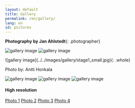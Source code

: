 ```yaml
---
layout: default
title: Gallery
permalink: /en/gallery/
lang: en
id: pictures
---
```


__Photography by Jan Ahlstedt__{: .photographer}


<div class="row gal" markdown="1">

![gallery image](../../images/gallery/color1_small.jpg)
![gallery image](../../images/gallery/color2_small.jpg)

<div class="captionbox"  markdown="1">
![gallery image](../../images/gallery/stage1_small.jpg){: .whole}
<p class="caption">Photo by: Antti Honkala</p>
</div>


![gallery image](../../images/gallery/bw1_small.jpg)
![gallery image](../../images/gallery/bw2_small.jpg)
![gallery image](../../images/gallery/color3_small.jpg)




</div>
<div class="row hi-res" markdown="1">

#### High resolution

[Photo 1](../../images/gallery/color1.jpg)
[Photo 2](../../images/gallery/color2.jpg)
[Photo 3](../../images/gallery/bw1.jpg)
[Photo 4](../../images/gallery/bw2.jpg)


</div>

